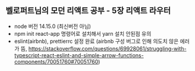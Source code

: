 ## 벨로퍼트님의 모던 리액트 공부 - 5장 리액트 라우터

- node 버전 14.15.0 (최신버전 아님)
- npm init react-app 명령어로 설치해서 yarn 설치 안된점 유의
- eslint(airbnb), prettierrc 설정 완료 (airbnb 구성 버그로 인해 의도치 않은 에러가 뜸, https://stackoverflow.com/questions/69928061/struggling-with-typescript-react-eslint-and-simple-arrow-functions-components/70051760#70051760)
